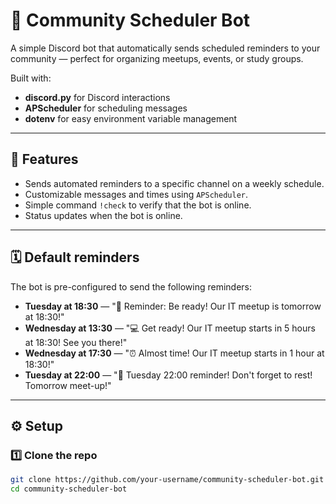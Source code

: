 # 🤖 Community Scheduler Bot

A simple Discord bot that automatically sends scheduled reminders to your community — perfect for organizing meetups, events, or study groups.  

Built with:
- **discord.py** for Discord interactions
- **APScheduler** for scheduling messages
- **dotenv** for easy environment variable management

---

## 🚀 Features

- Sends automated reminders to a specific channel on a weekly schedule.
- Customizable messages and times using `APScheduler`.
- Simple command `!check` to verify that the bot is online.
- Status updates when the bot is online.

---

## 🗓️ Default reminders

The bot is pre-configured to send the following reminders:

- **Tuesday at 18:30** — "🔔 Reminder: Be ready! Our IT meetup is tomorrow at 18:30!"
- **Wednesday at 13:30** — "💻 Get ready! Our IT meetup starts in 5 hours at 18:30! See you there!"
- **Wednesday at 17:30** — "⏰ Almost time! Our IT meetup starts in 1 hour at 18:30!"
- **Tuesday at 22:00** — "🌙 Tuesday 22:00 reminder! Don't forget to rest! Tomorrow meet-up!"

---

## ⚙️ Setup

### 1️⃣ Clone the repo

```bash
git clone https://github.com/your-username/community-scheduler-bot.git
cd community-scheduler-bot
